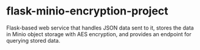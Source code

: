 # flask-minio-encryption-project
Flask-based web service that handles JSON data sent to it, stores the data in Minio object storage with AES encryption, and provides an endpoint for querying stored data.

